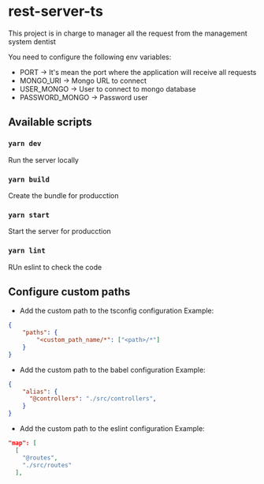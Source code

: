 # rest-server-ts

This project is in charge to manager all the request from the management system dentist

You need to configure the following env variables:

* PORT -> It's mean the port where the application will receive all requests
* MONGO_URI -> Mongo URL to connect
* USER_MONGO -> User to connect to mongo database
* PASSWORD_MONGO -> Password user

## Available scripts

### `yarn dev`
Run the server locally

### `yarn build`
Create the bundle for producction

### `yarn start`
Start the server for producction

### `yarn lint`
RUn eslint to check the code

## Configure custom paths

* Add the custom path to the tsconfig configuration
Example:
```json
{
    "paths": {
        "<custom_path_name/*": ["<path>/*"]
    }
}

```

* Add the custom path to the babel configuration
Example:
```json
{
    "alias": {
      "@controllers": "./src/controllers",
    }
}

```

* Add the custom path to the eslint configuration
Example:

```json
"map": [
  [
    "@routes",
    "./src/routes"
  ],
```
